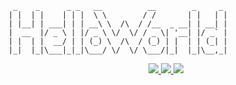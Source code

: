 ```
 _    _      _ _   __          __        _     _
| |  | |    | | |  \ \        / /       | |   | |
| |__| | ___| | | __\ \  /\  / /__  _ __| | __| |
|  __  |/ _ \ | |/ _ \ \/  \/ / _ \| '__| |/ _` |
| |  | |  __/ | | (_) \  /\  / (_) | |  | | (_| |
|_|  |_|\___|_|_|\___/ \/  \/ \___/|_|  |_|\__,_|
```

<div align="center">
  <a href="https://github.com/vn7n24fzkq/github-profile-summary-cards">
    <img src="https://github-profile-summary-cards.vercel.app/api/cards/profile-details?username=Satoing&theme=github" />
  </a>
  <a href="https://github.com/vn7n24fzkq/github-profile-summary-cards">
    <img src="https://github-readme-stats.vercel.app/api?username=Satoing&show_icons=true">
  </a>
  <a href="https://github.com/vn7n24fzkq/github-profile-summary-cards">
    <img src="https://github-profile-summary-cards.vercel.app/api/cards/repos-per-language?username=Satoing&theme=github&hide=HTML" />
  </a>
</div>

